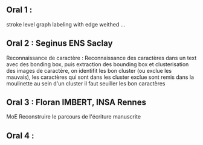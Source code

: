 ## Oral 1 :
stroke level graph labeling with edge weithed ...

## Oral 2 : Seginus ENS Saclay
Reconnaissance de caractère :
Reconnaissance des caractères dans un text avec des bonding box, puis extraction des bounding box et clusterisation des images de caractère, on identifit les bon cluster (ou exclue les mauvais), les caractères qui sont dans les cluster exclue sont remis dans la moulinette 
au sein d'un cluster il faut seuiller les bon caractères

## Oral 3 : Floran IMBERT, INSA Rennes
MoE 
Reconstruire le parcours de l'écriture manuscrite 

## Oral 4 :